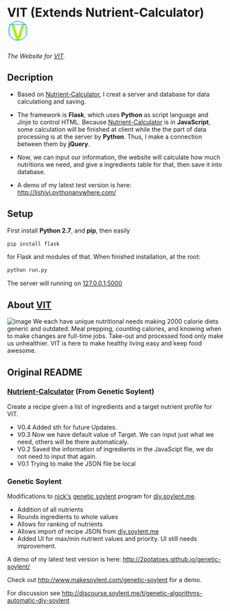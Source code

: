 # VIT  (Extends Nutrient-Calculator) <img src="https://github.com/lishiyi/VIT/blob/master/app/static/img/logo.png" width="50" height="50" /> 
*The Website for [VIT](http://www.vitmeals.com/).*

## Decription
* Based on [Nutrient-Calculator](https://github.com/lishiyi/Nutrient-Calculator), I creat a server and database for data
calculationg and saving.

* The framework is **Flask**, which uses **Python** as script language and *Jinja* to control HTML. Because 
[Nutrient-Calculator](https://github.com/lishiyi/Nutrient-Calculator) is in **JavaScript**, some calculation will be finished
at client while the the part of data processing is at the server by **Python**. Thus, I make a connection between them
by **jQuery**.

* Now, we can input our information, the website will calculate how much nutritions we need, and give a ingredients table 
for that, then save it into database.

* A demo of my latest test version is here: http://lishiyi.pythonanywhere.com/

## Setup
First install **Python 2.7**, and **pip**, then easily
```python
pip install flask
```
for Flask and modules of that. When finished installation, at the root:
```python
python run.py
```
The server will running on [127.0.0.1:5000](http://127.0.0.1:5000/)

## About [VIT](http://www.vitmeals.com/)

![image](http://static1.squarespace.com/static/55b679f0e4b0ce13f6ffee1b/55b68102e4b034a5976b98a8/55b68296e4b0cf84699c4a86/1438024345082/pitcher.png?format=50w) 
We each have unique nutritional needs making 2000 calorie diets generic and outdated. 
Meal prepping, counting calories, and knowing when to make changes are full-time jobs.
Take-out and processed food only make us unhealthier. 
VIT is here to make healthy living easy and keep food awesome.

## Original README

### [Nutrient-Calculator](https://github.com/lishiyi/Nutrient-Calculator) (From Genetic Soylent)

Create a recipe given a list of ingredients and a target nutrient profile for VIT.

* V0.4 Added sth for future Updates.
* V0.3 Now we have default value of Target. We can input just what we need, others will be there automaticaly.
* V0.2 Saved the information of ingredients in the JavaScipt flie, we do not need to input that again.
* V0.1 Trying to make the JSON file be local

### Genetic Soylent
Modifications to [nick's](https://github.com/nick) [genetic soylent](https://github.com/nick/genetic-soylent) program for [diy.soylent.me](http://diy.soylent.me).

*   Addition of all nutrients
*   Rounds ingredients to whole values
*   Allows for ranking of nutrients
*   Allows import of recipe JSON from [diy.soylent.me](http://diy.soylent.me)
*   Added UI for max/min nutrient values and priority. UI still needs improvement.

A demo of my latest test version is here: http://2potatoes.github.io/genetic-soylent/

Check out http://www.makesoylent.com/genetic-soylent for a demo.

For discussion see http://discourse.soylent.me/t/genetic-algorithms-automatic-diy-soylent
